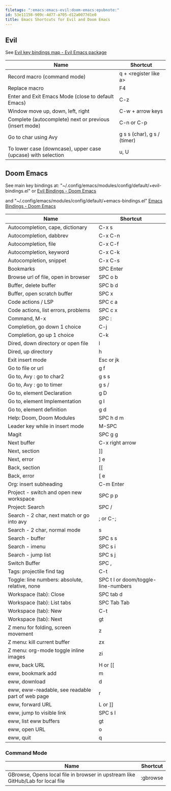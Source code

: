 ```yaml
---
filetags: ":emacs:emacs-evil:doom-emacs:epubnote:"
id: 53e11158-909c-4d77-a705-d12a0077d1e0
title: Emacs Shortcuts for Evil and Doom Emacs
---
```


## Evil

See [Evil key bindings map - Evil Emacs
package](https://github.com/emacs-evil/evil/blob/master/evil-maps.el)

| Name                                                         | Shortcut                    |
|--------------------------------------------------------------|-----------------------------|
| Record macro (command mode)                                  | q + \<register like a\>     |
| Replace macro                                                | F4                          |
| Enter and Exit Emacs Mode (close to default Emacs)           | C-z                         |
| Window move up, down, left, right                            | C-w + arrow keys            |
| Complete (autocomplete) next or previous (insert mode)       | C-n or C-p                  |
| Go to char using Avy                                         | g s s (char), g s / (timer) |
| To lower case (downcase), upper case (upcase) with selection | u, U                        |

## Doom Emacs

See main key bindings at:
"~/.config/emacs/modules/config/default/+evil-bindings.el" or [Evil
Bindings - Doom
Emacs](https://github.com/doomemacs/doomemacs/blob/master/modules/config/default/+evil-bindings.el)

and "~/.config/emacs/modules/config/default/+emacs-bindings.el" [Emacs
Bindings - Doom
Emacs](https://github.com/doomemacs/doomemacs/blob/master/modules/config/default/%2Bemacs-bindings.el)

| Name                                             | Shortcut                            |
|--------------------------------------------------|-------------------------------------|
| Autocompletion, cape, dictionary                 | C-x s                               |
| Autocompletion, dabbrev                          | C-x C-n                             |
| Autocompletion, file                             | C-x C-f                             |
| Autocompletion, keyword                          | C-x C-k                             |
| Autocompletion, snippet                          | C-x C-s                             |
| Bookmarks                                        | SPC Enter                           |
| Browse url of file, open in browser              | SPC o b                             |
| Buffer, delete buffer                            | SPC b d                             |
| Buffer, open scratch buffer                      | SPC x                               |
| Code actions / LSP                               | SPC c a                             |
| Code actions, list errors, problems              | SPC c x                             |
| Command, M-x                                     | SPC :                               |
| Completion, go down 1 choice                     | C-j                                 |
| Completion, go up 1 choice                       | C-k                                 |
| Dired, down directory or open file               | l                                   |
| Dired, up directory                              | h                                   |
| Exit insert mode                                 | Esc or jk                           |
| Go to file or url                                | g f                                 |
| Go to, Avy : go to char2                         | g s s                               |
| Go to, Avy : go to timer                         | g s /                               |
| Go to, element Declaration                       | g D                                 |
| Go to, element Implementation                    | g I                                 |
| Go to, element definition                        | g d                                 |
| Help: Doom, Doom Modules                         | SPC h d m                           |
| Leader key while in insert mode                  | M-SPC                               |
| Magit                                            | SPC g g                             |
| Next buffer                                      | C-x right arrow                     |
| Next, section                                    | \]\]                                |
| Next, error                                      | \] e                                |
| Back, section                                    | \[\[                                |
| Back, error                                      | \[ e                                |
| Org: insert subheading                           | C-m Enter                           |
| Project - switch and open new workspace          | SPC p p                             |
| Project: Search                                  | SPC /                               |
| Search - 2 char, next match or go into avy       | ; or C-;                            |
| Search - 2 char, normal mode                     | s                                   |
| Search - buffer                                  | SPC s s                             |
| Search - imenu                                   | SPC s i                             |
| Search - jump list                               | SPC s j                             |
| Switch Buffer                                    | SPC ,                               |
| Tags: projectile find tag                        | C-t                                 |
| Toggle: line numbers: absolute, relative, none   | SPC t l or doom/toggle-line-numbers |
| Workspace (tab): Close                           | SPC tab d                           |
| Workspace (tab): List tabs                       | SPC Tab Tab                         |
| Workspace (tab): New                             | C-t                                 |
| Workspace (tab): Next                            | gt                                  |
| Z menu for folding, screen movement              | z                                   |
| Z menu: kill current buffer                      | zx                                  |
| Z menu: org-mode toggle inline images            | zi                                  |
| eww, back URL                                    | H or \[\[                           |
| eww, bookmark add                                | m                                   |
| eww, download                                    | d                                   |
| eww, eww-readable, see readable part of web page | r                                   |
| eww, forward URL                                 | L or \]\]                           |
| eww, jump to visible link                        | SPC s l                             |
| eww, list eww buffers                            | gt                                  |
| eww, open URL                                    | o                                   |
| eww, quit                                        | q                                   |

### Command Mode

| Name                                                                            | Shortcut |
|---------------------------------------------------------------------------------|----------|
| GBrowse, Opens local file in browser in upstream like GitHub/Lab for local file | :gbrowse |
